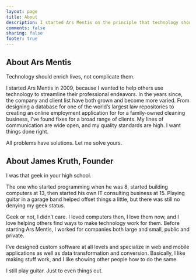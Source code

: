 ```yaml
---
layout: page
title: About
description: I started Ars Mentis on the principle that technology should enrich lives, not complicate them. Let me help you use technology to simplify your endeavors.
comments: false
sharing: false
footer: true
---
```


About Ars Mentis
----------------

Technology should enrich lives, not complicate them.

I started Ars Mentis in 2009, because I wanted to help others use technology to streamline their professional endeavors. In the years since, the company and client list have both grown and become more varied. From designing a database for one of the world’s largest law repositories to creating an online employment application for for a family-owned cleaning business, I’ve found fixes for a broad range of clients. My lines of communication are wide open, and my quality standards are high. I want things done right.

All problems have solutions. Let me solve yours.

About James Kruth, Founder
--------------------------

I was that geek in your high school.

The one who started programming when he was 8, started building computers at 13, then started his own IT consulting business at 15. Playing guitar in a garage band helped offset things a little, but there was still no denying my geek status.

Geek or not, I didn’t care. I loved computers then, I love them now, and I love helping others find ways to make technology work for them. Before starting Ars Mentis, I worked for companies both large and small, public and private.

I’ve designed custom software at all levels and specialize in web and mobile applications as well as data transformation and conversion. Basically, I like making stuff work, and I like showing other people how to do the same.

I still play guitar. Just to even things out.